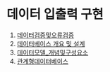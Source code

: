 # 데이터 입출력 구현

1. [데이터검증및오류검증](./데이터검증및오류검증)
2. [데이터베이스 개요 및 설계](./데이터베이스_개요및설계)
3. [데이터모델\_개념및구성요소](./데이터모델_개념및구성요소)
4. [관계형데이터베이스](./관계형데이터베이스)
